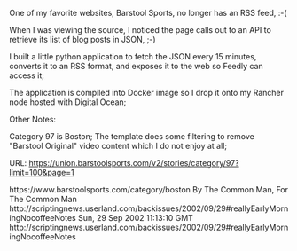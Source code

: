 One of my favorite websites, Barstool Sports, no longer has an RSS feed, :-(

When I was viewing the source, I noticed the page calls out to an API to retrieve its list of blog posts in JSON, ;-)

I built a little python application to fetch the JSON every 15 minutes, converts it to an RSS format, and exposes it to the web so Feedly can access it;

The application is compiled into Docker image so I drop it onto my Rancher node hosted with Digital Ocean;

Other Notes:

Category 97 is Boston;
The template does some filtering to remove "Barstool Original" video content which I do not enjoy at all;

URL: https://union.barstoolsports.com/v2/stories/category/97?limit=100&page=1

<rss version="2.0">
	<channel>
		<title>Barstool Sports - Boston</title>
		<link>https://www.barstoolsports.com/category/boston</link>
		<description>By The Common Man, For The Common Man</description>
		<image></image>
		<item>
			<title>Really early morning no-coffee notes</title>
			<link>http://scriptingnews.userland.com/backissues/2002/09/29#reallyEarlyMorningNocoffeeNotes</link>
			<description></description>
			<pubDate>Sun, 29 Sep 2002 11:13:10 GMT</pubDate>
			<guid>http://scriptingnews.userland.com/backissues/2002/09/29#reallyEarlyMorningNocoffeeNotes</guid>
		</item>
	</channel>
</rss>